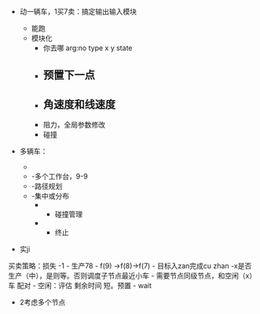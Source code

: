 

- 动一辆车，1买7卖：搞定输出输入模块
  - 能跑
  - 模块化
    - 你去哪 arg:no type x y state
    - 预置下一点
      -  
    - 角速度和线速度
      -  
    - 阻力，全局参数修改
    - 碰撞
  


- 多辆车：
  
    - 
  - -多个工作台，9-9
  - -路径规划
  - -集中或分布
    - -  碰撞管理 
    - -  终止


- 实ji

买卖策略：损失
    -1
     - 生产78
     - f(9) ->f(8)->f(7)
     - 目标入zan完成cu zhan
     -x是否生产（中），是则等。否则调度子节点最近小车
        - 需要节点同级节点，和空闲（x）车 配对
        - 空闲：评估 剩余时间 短。预置
     - wait
   - 2考虑多个节点
